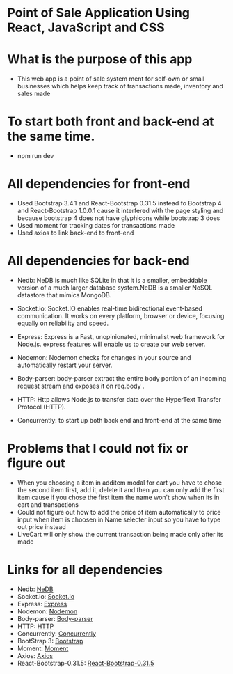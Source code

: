# Point of Sale Application Using React, JavaScript and CSS

# What is the purpose of this app

- This web app is a point of sale system ment for self-own or small businesses which helps keep track of transactions made, inventory and sales made

# To start both front and back-end at the same time.

- npm run dev

# All dependencies for front-end

- Used Bootstrap 3.4.1 and React-Bootstrap 0.31.5 instead fo Bootstrap 4 and React-Bootstrap 1.0.0.1 cause it interfered with the page styling and because bootstrap 4 does not have glyphicons while bootstrap 3 does
- Used moment for tracking dates for transactions made
- Used axios to link back-end to front-end

# All dependencies for back-end

- Nedb: NeDB is much like SQLite in that it is a smaller, embeddable version of a much larger database system.NeDB is a smaller NoSQL datastore that mimics MongoDB.

- Socket.io: Socket.IO enables real-time bidirectional event-based communication. It works on every platform, browser or device, focusing equally on reliability and speed.

- Express: Express is a Fast, unopinionated, minimalist web framework for Node.js. express features will enable us to create our web server.

- Nodemon: Nodemon checks for changes in your source and automatically restart your server.

- Body-parser: body-parser extract the entire body portion of an incoming request stream and exposes it on req.body .

- HTTP: Http allows Node.js to transfer data over the HyperText Transfer Protocol (HTTP).

- Concurrently: to start up both back end and front-end at the same time

# Problems that I could not fix or figure out

- When you choosing a item in additem modal for cart you have to chose the second item first, add it, delete it and then you can only add the first item cause if you chose the first item the name won't show when its in cart and transactions
- Could not figure out how to add the price of item automatically to price input when item is choosen in Name selecter input so you have to type out price instead
- LiveCart will only show the current transaction being made only after its made

# Links for all dependencies

- Nedb: [NeDB](https://stackabuse.com/nedb-a-lightweight-javascript-database/)
- Socket.io: [Socket.io](https://www.npmjs.com/package/socket.io)
- Express: [Express](https://www.npmjs.com/package/express)
- Nodemon: [Nodemon](https://www.npmjs.com/package/nodemon)
- Body-parser: [Body-parser](https://www.npmjs.com/package/body-parser)
- HTTP: [HTTP](https://www.npmjs.com/package/http)
- Concurrently: [Concurrently](https://www.npmjs.com/package/concurrently)
- BootStrap 3: [Bootstrap](https://www.npmjs.com/package/bootstrap3)
- Moment: [Moment](https://www.npmjs.com/package/moment)
- Axios: [Axios](https://www.npmjs.com/package/axios)
- React-Bootstrap-0.31.5: [React-Bootstrap-0.31.5](https://www.npmjs.com/package/react-bootstrap/v/0.31.5)
